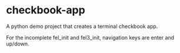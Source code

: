 # checkbook-app
A python demo project that creates a terminal checkbook app.

For the incomplete fel_init and fel3_init, navigation keys are enter and up/down.

